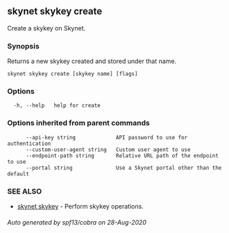 ## skynet skykey create

Create a skykey on Skynet.

### Synopsis

Returns a new skykey created and stored under that name.

```
skynet skykey create [skykey name] [flags]
```

### Options

```
  -h, --help   help for create
```

### Options inherited from parent commands

```
      --api-key string             API password to use for authentication
      --custom-user-agent string   Custom user agent to use
      --endpoint-path string       Relative URL path of the endpoint to use
      --portal string              Use a Skynet portal other than the default
```

### SEE ALSO

* [skynet skykey](skynet_skykey.md)	 - Perform skykey operations.

###### Auto generated by spf13/cobra on 28-Aug-2020
